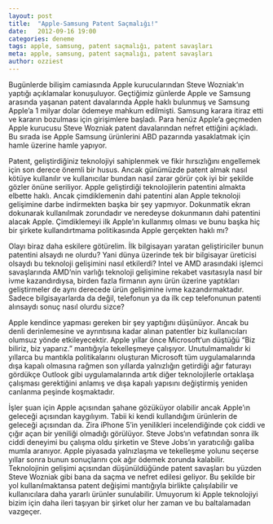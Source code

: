 ```yaml
---
layout: post
title:  "Apple-Samsung Patent Saçmalığı!"
date:   2012-09-16 19:00
categories: deneme
tags: apple, samsung, patent saçmalığı, patent savaşları
meta: apple, samsung, patent saçmalığı, patent savaşları
author: ozziest
---
```


Bugünlerde bilişim camiasında Apple kurucularından Steve Wozniak‘ın yaptığı açıklamalar konuşuluyor. Geçtiğimiz günlerde Apple ve Samsung arasında yaşanan patent davalarında Apple haklı bulunmuş ve Samsung Apple’a 1 milyar dolar ödemeye mahkum edilmişti. Samsung karara itiraz etti ve kararın bozulması için girişimlere başladı. Para henüz Apple’a geçmeden Apple kurucusu Steve Wozniak patent davalarından nefret ettiğini açıkladı. Bu sırada ise Apple Samsung ürünlerini ABD pazarında yasaklatmak için hamle üzerine hamle yapıyor.

Patent, geliştirdiğiniz teknolojiyi sahiplenmek ve fikir hırsızlığını engellemek için son derece önemli bir husus. Ancak günümüzde patent almak nasıl kötüye kullanılır ve kullanıcılar bundan nasıl zarar görür çok iyi bir şekilde gözler önüne seriliyor. Apple geliştirdiği teknolojilerin patentini almakta elbette haklı. Ancak çimdiklemenin dahi patentini alan Apple teknoloji gelişimine darbe indirmekten başka bir şey yapmıyor. Dokunmatik ekran dokunarak kullanılmak zorundadır ve neredeyse dokunmanın dahi patentini alacak Apple. Çimdiklemeyi ilk Apple’ın kullanmış olması ve bunu başka hiç bir şirkete kullandırtmama politikasında  Apple gerçekten haklı mı?

Olayı biraz daha eskilere götürelim. İlk bilgisayarı yaratan geliştiriciler bunun patentini alsaydı ne olurdu? Yani dünya üzerinde tek bir bilgisayar üreticisi olsaydı bu teknoloji gelişimini nasıl etkilerdi? Intel ve AMD arasındaki işlemci savaşlarında AMD’nin varlığı teknoloji gelişimine rekabet vasıtasıyla nasıl bir ivme kazandırdıysa, birden fazla firmanın aynı ürün üzerine yaptıkları geliştirmeler de aynı derecede ürün gelişimine ivme kazandırmaktadır. Sadece bilgisayarlarda da değil, telefonun ya da ilk cep telefonunun patenti alınsaydı sonuç nasıl olurdu sizce?

Apple kendince yapması gereken bir şey yaptığını düşünüyor. Ancak bu denli derinlemesine ve ayrıntısına kadar alınan patentler biz kullanıcıları olumsuz yönde etkileyecektir. Apple yıllar önce Microsoft‘un düştüğü “Biz biliriz, biz yaparız.” mantığıyla tekelleşmeye çalışıyor. Unutulmamalıdır ki yıllarca bu mantıkla politikalarını oluşturan Microsoft tüm uygulamalarında dışa kapalı olmasına rağmen son yıllarda yalnızlığın getirdiği ağır faturayı gördükçe Outlook gibi uygulamalarında artık diğer teknolojilerle ortaklaşa çalışması gerektiğini anlamış ve dışa kapalı yapısını değiştirmiş yeniden canlanma peşinde koşmaktadır.

İşler şuan için Apple açısından şahane gözüküyor olabilir ancak Apple’ın geleceği açısından kaygılıyım. Tabii ki kendi kullandığım ürünlerin de geleceği açısından da. Zira iPhone 5′in yenilikleri incelendiğinde çok ciddi ve çığır açan bir yeniliği olmadığı görülüyor. Steve Jobs‘ın vefatından sonra ilk ciddi deneyimi bu çalışma oldu şirketin ve Steve Jobs’ın yaratıcılığı galiba mumla aranıyor. Apple piyasada yalnızlaşma ve tekelleşme yolunu seçerse yıllar sonra bunun sonuçlarını çok ağır ödemek zorunda kalabilir. Teknolojinin gelişimi açısından düşünüldüğünde patent savaşları bu yüzden Steve Wozniak gibi bana da saçma ve nefret edilesi geliyor. Bu şekilde bir yol kullanılmaktansa patent değişimi mantığıyla birlikte çalışılabilir ve kullanıcılara daha yararlı ürünler sunulabilir. Umuyorum ki Apple teknolojiyi bizim için daha ileri taşıyan bir şirket olur her zaman ve bu baltalamadan vazgeçer.

